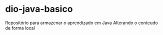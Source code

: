 # dio-java-basico
Repositório para armazenar o aprendizado em Java
Alterando o conteudo de forma local
